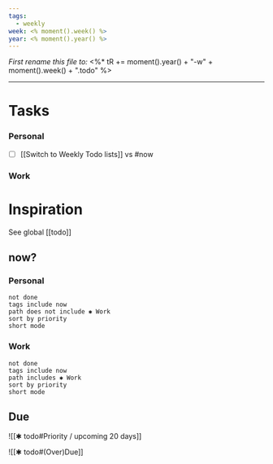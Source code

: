 ```yaml
---
tags:
  - weekly
week: <% moment().week() %>
year: <% moment().year() %>
---
```

_First rename this file to:_  <%*
tR += moment().year() + "-w" + moment().week() + ".todo"
%>


***
# Tasks
### Personal
- [ ] [[Switch to Weekly Todo lists]] vs #now
### Work




# Inspiration

See global [[todo]]

## now?
### Personal
```tasks
not done
tags include now
path does not include ✱ Work
sort by priority
short mode
```
### Work
```tasks
not done
tags include now
path includes ✱ Work
sort by priority
short mode
```


## Due

![[✱ todo#Priority / upcoming 20 days]]

![[✱ todo#(Over)Due]]
